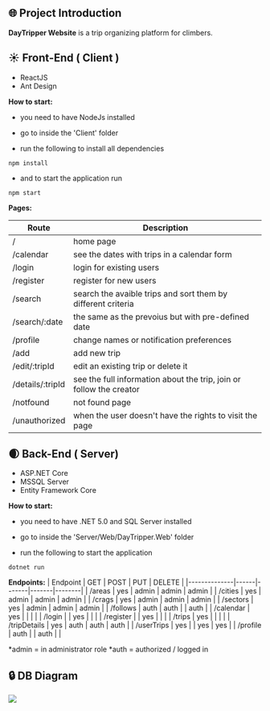 ## :globe_with_meridians: Project Introduction

**DayTripper Website** is a trip organizing platform for climbers.


## :sunny: Front-End ( Client )

- ReactJS
- Ant Design
 
**How to start:**

 - you need to have NodeJs installed
 - go to inside the 'Client' folder

- run the following to install all dependencies
```
npm install
```

- and to start the application run
```
npm start
```

**Pages:**

| Route            | Description                                                         |
|------------------|---------------------------------------------------------------------|
| /                | home page                                                           |
| /calendar        | see the dates with trips in a calendar form                         |
| /login           | login for existing users                                            |
| /register        |  register for new users                                             |
| /search          | search the avaible trips and sort them by different criteria        |
| /search/:date    | the same as the prevoius but with pre-defined date                  |
| /profile         | change names or notification preferences                            |
| /add             | add new trip                                                        |
| /edit/:tripId    | edit an existing trip or delete it                                  |
| /details/:tripId | see the full information about the trip, join or follow the creator |
| /notfound        | not found page                                                      |
| /unauthorized    | when the user doesn't have the rights to visit the page             |

## :waxing_crescent_moon: Back-End ( Server)

- ASP.NET Core
- MSSQL Server
- Entity Framework Core

**How to start:**

- you need to have .NET 5.0 and SQL Server installed
- go to inside the 'Server/Web/DayTripper.Web' folder

- run the following to start the application
```
dotnet run
```


**Endpoints:**
| Endpoint     | GET  | POST  | PUT   | DELETE |
|--------------|------|-------|-------|--------|
| /areas       | yes  | admin | admin | admin  |
| /cities      | yes  | admin | admin | admin  |
| /crags       | yes  | admin | admin | admin  |
| /sectors     | yes  | admin | admin | admin  |
| /follows     | auth | auth  |       | auth   |
| /calendar    | yes  |       |       |        |
| /login       |      | yes   |       |        |
| /register    |      | yes   |       |        |
| /trips       | yes  |       | 	  | 	   |
| /tripDetails | yes  | auth  | auth  | auth   |
| /userTrips   | yes  |       | yes   | yes    |
| /profile     | auth | 	  | auth  |        |

*admin = in administrator role
*auth = authorized / logged in

## :lock: DB Diagram
![](https://res.cloudinary.com/boulderbox/image/upload/v1618233369/dbdiagramfinal_b9yowa.jpg)
